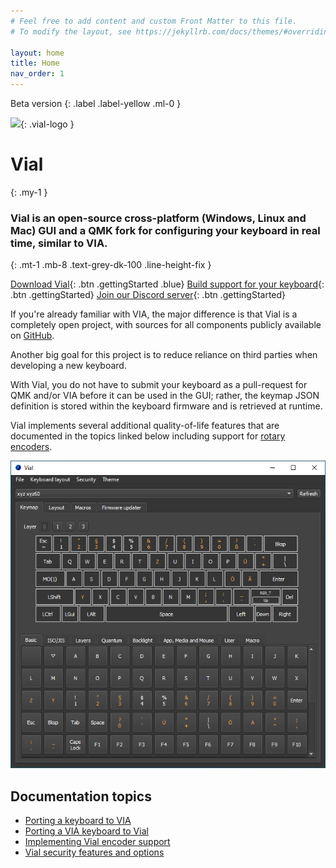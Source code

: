 ```yaml
---
# Feel free to add content and custom Front Matter to this file.
# To modify the layout, see https://jekyllrb.com/docs/themes/#overriding-theme-defaults

layout: home
title: Home
nav_order: 1
---
```


Beta version
{: .label .label-yellow .ml-0 }

![](/img/logo/png/512.png){: .vial-logo }

# Vial
{: .my-1 }
### **Vial is an open-source cross-platform (Windows, Linux and Mac) GUI and a QMK fork for configuring your keyboard in real time, similar to VIA.**
{: .mt-1 .mb-8 .text-grey-dk-100 .line-height-fix }

[Download Vial](/download){: .btn .gettingStarted .blue}
[Build support for your keyboard](/gettingStarted/porting-to-via){: .btn .gettingStarted}
[Join our Discord server](https://discord.gg/6Ybrtvj6Ae){: .btn .gettingStarted}


If you're already familiar with VIA, the major difference is that Vial is a completely open project, with sources for all components publicly available on [GitHub](https://github.com/vial-kb).

Another big goal for this project is to reduce reliance on third parties when developing a new keyboard.

With Vial, you do not have to submit your keyboard as a pull-request for QMK and/or VIA before it can be used in the GUI; rather, the keymap JSON definition is stored within the keyboard firmware and is retrieved at runtime.

Vial implements several additional quality-of-life features that are documented in the topics linked below including support for [rotary encoders](gettingStarted/encoders).

![](img/vial-win-1.png)


## Documentation topics

* [Porting a keyboard to VIA](/gettingStarted/porting-to-via)
* [Porting a VIA keyboard to Vial](/gettingStarted/porting-to-vial)
* [Implementing Vial encoder support](gettingStarted/encoders)
* [Vial security features and options](/security)
